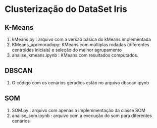 # Clusterização do DataSet Iris 

## K-Means
1. kMeans.py : arquivo com a versão básica do kMeans implementada
2. KMeans_aprimoradopy: KMeans com múltiplas rodadas (diferentes centróides iniciais) e seleção do melhor agrupamento 
3. analise_kmeans.ipynb : KMeans com resultados computados.
   
## DBSCAN
1. O código com os cenários geradios estão no arquivo dbscan.ipynb

## SOM 
1. SOM.py : arquivo com apenas a implemmentação da classe SOM
2. analise_som.ipynb : arquivo com a execução do som para diferentes cenários

